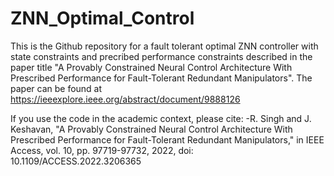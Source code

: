 # ZNN_Optimal_Control
This is the Github repository for a fault tolerant optimal ZNN controller with state constraints and precribed performance constraints described in the paper title "A Provably Constrained Neural Control Architecture With Prescribed Performance for Fault-Tolerant Redundant Manipulators". The paper can be found at https://ieeexplore.ieee.org/abstract/document/9888126

If you use the code in the academic context, please cite:
-R. Singh and J. Keshavan, "A Provably Constrained Neural Control Architecture With Prescribed Performance for Fault-Tolerant Redundant Manipulators," in IEEE Access, vol. 10, pp. 97719-97732, 2022, doi: 10.1109/ACCESS.2022.3206365
